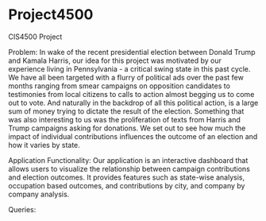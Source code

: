 # Project4500
CIS4500 Project

Problem: In wake of the recent presidential election between Donald Trump and Kamala Harris, our idea for this project was motivated by our experience living in Pennsylvania - a critical swing state in this past cycle. We have all been targeted with a flurry of political ads over the past few months ranging from smear campaigns on opposition candidates to testimonies from local citizens to calls to action almost begging us to come out to vote. And naturally in the backdrop of all this political action, is a large sum of money trying to dictate the result of the election. Something that was also interesting to us was the proliferation of texts from Harris and Trump campaigns asking for donations. We set out to see how much the impact of individual contributions influences the outcome of an election and how it varies by state.

Application Functionality: Our application is an interactive dashboard that allows users to visualize the relationship between campaign contributions and election outcomes. It provides features such as state-wise analysis, occupation based outcomes, and contributions by city, and company by company analysis. 


Queries: 
